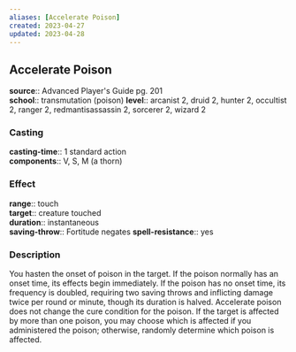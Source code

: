 ```yaml
---
aliases: [Accelerate Poison]
created: 2023-04-27
updated: 2023-04-28
---
```


## Accelerate Poison

**source**:: Advanced Player's Guide pg. 201  
**school**:: transmutation (poison)
**level**:: arcanist 2, druid 2, hunter 2, occultist 2, ranger 2, redmantisassassin 2, sorcerer 2, wizard 2

### Casting

**casting-time**:: 1 standard action  
**components**:: V, S, M (a thorn)

### Effect

**range**:: touch  
**target**:: creature touched  
**duration**:: instantaneous  
**saving-throw**:: Fortitude negates
**spell-resistance**:: yes

### Description

You hasten the onset of poison in the target. If the poison normally has an onset time, its effects begin immediately. If the poison has no onset time, its frequency is doubled, requiring two saving throws and inflicting damage twice per round or minute, though its duration is halved. Accelerate poison does not change the cure condition for the poison. If the target is affected by more than one poison, you may choose which is affected if you administered the poison; otherwise, randomly determine which poison is affected.
